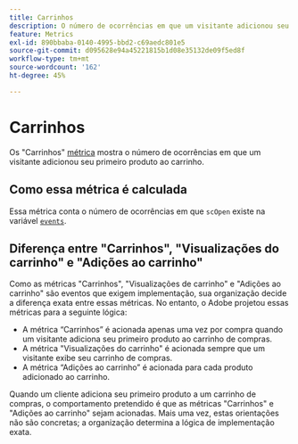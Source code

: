 ```yaml
---
title: Carrinhos
description: O número de ocorrências em que um visitante adicionou seu primeiro produto ao carrinho.
feature: Metrics
exl-id: 890bbaba-0140-4995-bbd2-c69aedc801e5
source-git-commit: d095628e94a45221815b1d08e35132de09f5ed8f
workflow-type: tm+mt
source-wordcount: '162'
ht-degree: 45%

---
```


# Carrinhos

Os &quot;Carrinhos&quot; [métrica](overview.md) mostra o número de ocorrências em que um visitante adicionou seu primeiro produto ao carrinho.

## Como essa métrica é calculada

Essa métrica conta o número de ocorrências em que `scOpen` existe na variável [`events`](/help/implement/vars/page-vars/events/events-overview.md).

## Diferença entre &quot;Carrinhos&quot;, &quot;Visualizações do carrinho&quot; e &quot;Adições ao carrinho&quot;

Como as métricas &quot;Carrinhos&quot;, &quot;Visualizações de carrinho&quot; e &quot;Adições ao carrinho&quot; são eventos que exigem implementação, sua organização decide a diferença exata entre essas métricas. No entanto, o Adobe projetou essas métricas para a seguinte lógica:

* A métrica “Carrinhos” é acionada apenas uma vez por compra quando um visitante adiciona seu primeiro produto ao carrinho de compras.
* A métrica &quot;Visualizações do carrinho&quot; é acionada sempre que um visitante exibe seu carrinho de compras.
* A métrica “Adições ao carrinho” é acionada para cada produto adicionado ao carrinho.

Quando um cliente adiciona seu primeiro produto a um carrinho de compras, o comportamento pretendido é que as métricas &quot;Carrinhos&quot; e &quot;Adições ao carrinho&quot; sejam acionadas. Mais uma vez, estas orientações não são concretas; a organização determina a lógica de implementação exata.
